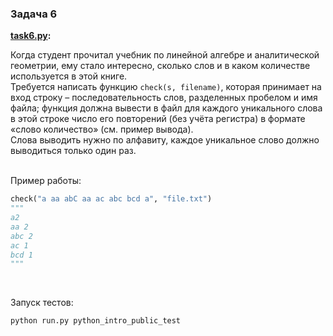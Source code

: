 ### Задача 6

<b> [task6.py](./task6.py): </b><br>

Когда студент прочитал учебник по линейной алгебре и аналитической геометрии, ему стало интересно, сколько слов и в каком количестве используется в этой книге. <br>
Требуется написать функцию `check(s, filename)`, которая принимает на вход строку – последовательность слов, разделенных пробелом и имя файла; функция должна вывести в файл для каждого уникального слова в этой строке число его повторений (без учёта регистра) в формате «слово количество» (см. пример вывода). <br>
Слова выводить нужно по алфавиту, каждое уникальное слово должно выводиться только один раз. <br><br>

Пример работы:
```python
check("a aa abC aa ac abc bcd a", "file.txt")
"""
a2
aa 2
abc 2
ac 1
bcd 1
"""
```
<br>

Запуск тестов:
```bash
python run.py python_intro_public_test
```